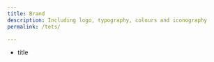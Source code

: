 ```yaml
---
title: Brand
description: Including logo, typography, colours and iconography
permalink: /tets/

---
```


* title